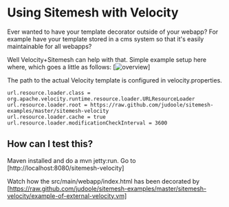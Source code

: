# Using Sitemesh with Velocity

Ever wanted to have your template decorator outside of your webapp? For example have your template stored in a cms system so that it's easily maintainable for all webapps?

Well Velocity+Sitemesh can help with that. Simple example setup here where, which goes a little as follows:
[![overview](https://raw.github.com/judoole/sitemesh-examples/master/sitemesh-velocity/sitemesh_and_velocity.gif)]

The path to the actual Velocity template is configured in velocity.properties.
```properties
url.resource.loader.class = org.apache.velocity.runtime.resource.loader.URLResourceLoader
url.resource.loader.root = https://raw.github.com/judoole/sitemesh-examples/master/sitemesh-velocity
url.resource.loader.cache = true
url.resource.loader.modificationCheckInterval = 3600
```

## How can I test this?
Maven installed and do a mvn jetty:run. Go to [http://localhost:8080/sitemesh-velocity]

Watch how the src/main/webapp/index.html has been decorated by [https://raw.github.com/judoole/sitemesh-examples/master/sitemesh-velocity/example-of-external-velocity.vm]
